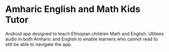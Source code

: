 # Amharic English and Math Kids Tutor 
Android app designed to teach Ethiopian children Math and English.
Utilises audio in both Amharic and English to enable learners who cannot read to still be able to navigate the app.
